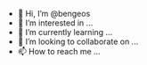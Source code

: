 - 👋 Hi, I’m @bengeos
- 👀 I’m interested in ...
- 🌱 I’m currently learning ...
- 💞️ I’m looking to collaborate on ...
- 📫 How to reach me ...

<!---
bengeos/bengeos is a ✨ special ✨ repository because its `README.md` (this file) appears on your GitHub profile.
You can click the Preview link to take a look at your changes.
--->
